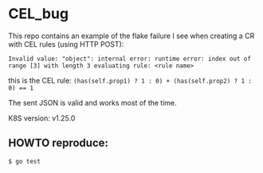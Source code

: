 # CEL_bug

This repo contains an example of the flake failure I see when creating a CR with CEL rules (using HTTP POST):
```
Invalid value: "object": internal error: runtime error: index out of range [3] with length 3 evaluating rule: <rule name>
```
this is the CEL rule:
`(has(self.prop1) ? 1 : 0) + (has(self.prop2) ? 1 : 0) == 1`

The sent JSON is valid and works most of the time.

K8S version: v1.25.0

## HOWTO reproduce:
```
$ go test
```
